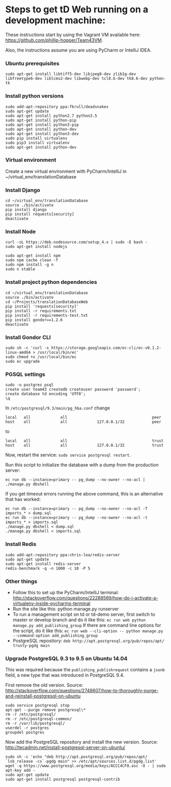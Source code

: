 # Steps to get tD Web running on a development machine:

These instructions start by using the Vagrant VM available here: https://github.com/phillip-hopper/Team43VM.

Also, the instructions assume you are using PyCharm or IntelliJ IDEA.


### Ubuntu prerequisites

    sudo apt-get install libtiff5-dev libjpeg8-dev zlib1g-dev libfreetype6-dev liblcms2-dev libwebp-dev tcl8.6-dev tk8.6-dev python-tk


### Install python versions

    sudo add-apt-repository ppa:fkrull/deadsnakes
    sudo apt-get update
    sudo apt-get install python2.7 python3.5
    sudo apt-get install python-pip
    sudo apt-get install python3-pip
    sudo apt-get install python-dev
    sudo apt-get install python3-dev
    sudo pip install virtualenv
    sudo pip3 install virtualenv
    sudo apt-get install python-dev


### Virtual environment
Create a new virtual environment with PyCharm/IntelliJ in ~/virtual_env/translationDatabase


### Install Django

    cd ~/virtual_env/translationDatabase
    source ./bin/activate
    pip install django
    pip install requests[security]
    deactivate


### Install Node

    curl -sL https://deb.nodesource.com/setup_4.x | sudo -E bash -
    sudo apt-get install nodejs

    sudo apt-get install npm
    sudo npm cache clean -f
    sudo npm install -g n
    sudo n stable


### Install project python dependencies

    cd ~/virtual_env/translationDatabase
    source ./bin/activate
    cd ~/Projects/translationDatabaseWeb
    pip install 'requests[security]'
    pip install -r requirements.txt
    pip install -r requirements-test.txt
    pip install gondor==1.2.6
    deactivate


### Install Gondor CLI

    sudo sh -c 'curl -s https://storage.googleapis.com/ec-cli/ec-v0.1.2-linux-amd64 > /usr/local/bin/ec'
    sudo chmod +x /usr/local/bin/ec
    sudo ec upgrade


### PGSQL settings

    sudo -u postgres psql
    create user team43 createdb createuser password 'password';
    create database td encoding 'UTF8';
    \q

In `/etc/postgresql/9.3/main/pg_hba.conf` change 

    local   all             all                                     peer
    host    all             all             127.0.0.1/32            peer

to 

    local   all             all                                     trust
    host    all             all             127.0.0.1/32            trust


Now, restart the service: `sudo service postgresql restart`.

Run this script to initialize the database with a dump from the production server:

    ec run db --instance=primary -- pg_dump --no-owner --no-acl | ./manage.py dbshell

If you get timeout errors running the above command, this is an alternative that has worked:

    ec run db --instance=primary -- pg_dump --no-owner --no-acl -T imports_* > dump.sql
    ec run db --instance=primary -- pg_dump --no-owner --no-acl -t imports_* > imports.sql
    ./manage.py dbshell < dump.sql
    ./manage.py dbshell < imports.sql


### Install Redis

    sudo add-apt-repository ppa:chris-lea/redis-server
    sudo apt-get update
    sudo apt-get install redis-server
    redis-benchmark -q -n 1000 -c 10 -P 5


### Other things

  * Follow this to set up the PyCharm/IntelliJ terminal: http://stackoverflow.com/questions/22288569/how-do-i-activate-a-virtualenv-inside-pycharms-terminal
  * Run the site like this: python manage.py runserver
  * To run a management script on td or td-demo server, first switch to master or develop branch and do it like this: 
  ```ec run web python manage.py add_publishing_group```
  If there are command line options for the script, do it like this:
  ```ec run web --cli-option -- python manage.py --command-option add_publishing_group```
  * PostgreSQL repository: `deb http://apt.postgresql.org/pub/repos/apt/ trusty-pgdg main`


### Upgrade PostgreSQL 9.3 to 9.5 on Ubuntu 14.04

This was required because the `publishing_publishrequest` contains a `jsonb` field, a new type that was introduced in PostgreSQL 9.4.

First remove the old version.
Source: http://stackoverflow.com/questions/2748607/how-to-thoroughly-purge-and-reinstall-postgresql-on-ubuntu
```
sudo service postgresql stop
apt-get --purge remove postgresql\*
rm -r /etc/postgresql/
rm -r /etc/postgresql-common/
rm -r /var/lib/postgresql/
userdel -r postgres
groupdel postgres
```

Now add the PostgreSQL repository and install the new version.
Source: http://tecadmin.net/install-postgresql-server-on-ubuntu/
```
sudo sh -c 'echo "deb http://apt.postgresql.org/pub/repos/apt/ `lsb_release -cs`-pgdg main" >> /etc/apt/sources.list.d/pgdg.list'
wget -q https://www.postgresql.org/media/keys/ACCC4CF8.asc -O - | sudo apt-key add -
sudo apt-get update
sudo apt-get install postgresql postgresql-contrib
```
  